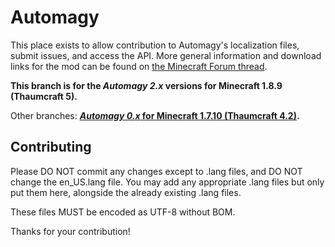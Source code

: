 Automagy
========

This place exists to allow contribution to Automagy's localization files, submit issues, and access the API. More general information and download links for the mod can be found on [the Minecraft Forum thread](http://www.minecraftforum.net/forums/mapping-and-modding/minecraft-mods/wip-mods/2125369-tc4-5-addon-automagy-automation-and-logistics-v2).

**This branch is for the _Automagy 2.x_ versions for Minecraft 1.8.9 (Thaumcraft 5).**

Other branches: **[_Automagy 0.x_ for Minecraft 1.7.10 (Thaumcraft 4.2)](https://github.com/Tuhljin/Automagy).**

## Contributing

Please DO NOT commit any changes except to .lang files, and DO NOT change the en_US.lang file. You may add any appropriate .lang files but only put them here, alongside the already existing .lang files.

These files MUST be encoded as UTF-8 without BOM.

Thanks for your contribution!
